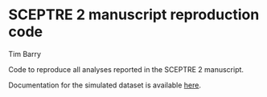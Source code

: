 SCEPTRE 2 manuscript reproduction code
================
Tim Barry

Code to reproduce all analyses reported in the SCEPTRE 2 manuscript.

Documentation for the simulated dataset is available
[here](https://github.com/Katsevich-Lab/sceptre2-manuscript/docs/simulated_data_doc.html).
